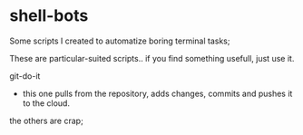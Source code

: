 shell-bots
==========

Some scripts I created to automatize boring terminal tasks;

These are particular-suited scripts.. if you find something usefull, just use it.

git-do-it

* this one pulls from the repository, adds changes, commits and pushes it to the cloud. 



the others are crap;
